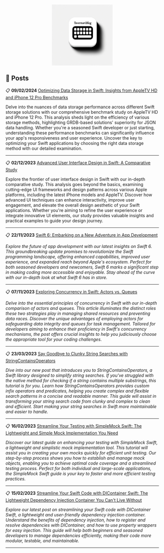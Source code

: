 <script type="text/javascript">
        function googleTranslateElementInit() {
            new google.translate.TranslateElement({
                pageLanguage: 'auto',
                layout: google.translate.TranslateElement.InlineLayout.VERTICAL,
                autoDisplay: true
            }, 'google_translate_element');
        }
</script>
<script type="text/javascript" src="//translate.google.com/translate_a/element.js?cb=googleTranslateElementInit"></script>
<link rel="stylesheet" href="https://fonts.googleapis.com/css?family=Bungee Hairline&display=swap">

<div style="display: flex; justify-content: center;">
  <img src="./icon.webp" style="height: 200px;" />
</div>

## 📓 Posts 

📋 **09/02/2024** [Optimizing Data Storage in Swift: Insights from AppleTV HD and iPhone 12 Pro Benchmarks](/2024/02/09/Cache_Types_Benchmark.md)

Delve into the nuances of data storage performance across different Swift storage solutions with our comprehensive benchmark study on AppleTV HD and iPhone 12 Pro. This analysis sheds light on the efficiency of various storage methods, highlighting GRDB-based solutions' superiority for JSON data handling. Whether you're a seasoned Swift developer or just starting, understanding these performance benchmarks can significantly influence your app's responsiveness and user experience. Uncover the key to optimizing your Swift applications by choosing the right data storage method with our detailed examination.

---

📋 **02/12/2023** [Advanced User Interface Design in Swift: A Comparative Study](/2024/02/11/Advanced_UI_Design_Swift.md)

Explore the frontier of user interface design in Swift with our in-depth comparative study. This analysis goes beyond the basics, examining cutting-edge UI frameworks and design patterns across various Apple platforms, including the latest iPhone models and AppleTV. Discover how advanced UI techniques can enhance interactivity, improve user engagement, and elevate the overall design aesthetic of your Swift applications. Whether you're aiming to refine the user experience or integrate innovative UI elements, our study provides valuable insights and practical examples to guide your design journey.

---

📋 **22/11/2023** [Swift 6: Embarking on a New Adventure in App Development](/2023/11/22/swift_6.md)

*Explore the future of app development with our latest insights on Swift 6. This groundbreaking update promises to revolutionize the Swift programming landscape, offering enhanced capabilities, improved user experience, and expanded reach beyond Apple's ecosystem. Perfect for both seasoned developers and newcomers, Swift 6 marks a significant step in making coding more accessible and enjoyable. Stay ahead of the curve with our in-depth look at what Swift 6 has in store.*

---

📋 **07/11/2023** [Exploring Concurrency in Swift: Actors vs. Queues](/2023/11/07/Actors_vs_Queues.md)

*Delve into the essential principles of concurrency in Swift with our in-depth comparison of actors and queues. This article illuminates the distinct roles these two strategies play in managing shared resources and preventing data races. Discover the unique advantages of employing actors for safeguarding data integrity and queues for task management. Tailored for developers aiming to enhance their proficiency in Swift's concurrency mechanisms, the post offers crucial insights to help you judiciously choose the appropriate tool for your coding challenges.*

---

📋 **23/03/2023** [Say Goodbye to Clunky String Searches with StringContainsOperators](/2023/03/23/Strings_Searches_Operations.md)

*Dive into our new post that introduces you to StringContainsOperators, a Swift library designed to simplify string searches. If you've struggled with the native method for checking if a string contains multiple substrings, this tutorial is for you. Learn how StringContainsOperators provides custom infix operators and predicates, helping you create complex and flexible search patterns in a concise and readable manner. This guide will assist in transforming your string search code from clunky and complex to clean and efficient. Start making your string searches in Swift more maintainable and easier to handle.*

---

📋 **16/02/2023** [Streamline Your Testing with SimpleMock Swift: The Lightweight and Simple Mock Implementation You Need](/2023/02/16/Testing_With_SimpleMock.md)

*Discover our latest guide on enhancing your testing with SimpleMock Swift, a lightweight and simplistic mock implementation tool. This tutorial will assist you in creating your own mocks quickly for efficient unit testing. Our step-by-step process shows you how to establish and manage mock objects, enabling you to achieve optimal code coverage and a streamlined testing process. Perfect for both individual and large-scale applications, the SimpleMock Swift guide is your key to faster and more efficient testing practices.*

---

📋 **15/02/2023** [Streamline Your Swift Code with DIContainer Swift: The Lightweight Dependency Injection Container You Can't Live Without](/2023/02/15/Swift_DIContainer_Guide.md)

*Explore our latest post on streamlining your Swift code with DIContainer Swift, a lightweight and user-friendly dependency injection container. Understand the benefits of dependency injection, how to register and resolve dependencies with DIContainer, and how to use property wrappers for easy injection. This guide will help both beginners and seasoned developers to manage dependencies efficiently, making their code more modular, testable, and maintainable.*

---